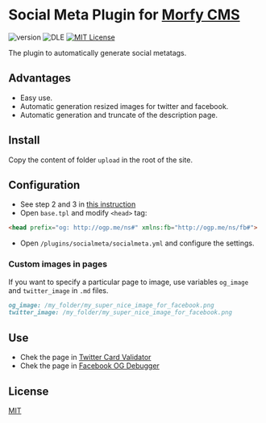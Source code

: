 # Social Meta Plugin for [Morfy CMS](http://morfy.org/)

![version](https://img.shields.io/badge/version-1.0.1-brightgreen.svg?style=flat-square "Version")
![DLE](https://img.shields.io/badge/Morfy-2.x-green.svg?style=flat-square "Morfy Version")
[![MIT License](https://img.shields.io/badge/license-MIT-blue.svg?style=flat-square)](https://github.com/pafnuty-morfy-plugins/morfy-plugin-socialmeta/blob/master/LICENSE)

The plugin to automatically generate social metatags.



## Advantages
- Easy use.
- Automatic generation resized images for twitter and facebook.
- Automatic generation and truncate of the description page.


## Install
Copy the content of folder `upload` in the root of the site.

## Configuration
- See step 2 and 3 in [this instruction](http://morfy.org/documentation/plugins/plugins-installation)
- Open `base.tpl` and modify `<head>` tag:
```html
<head prefix="og: http://ogp.me/ns#" xmlns:fb="http://ogp.me/ns/fb#">
```
- Open `/plugins/socialmeta/socialmeta.yml` and configure the settings.

### Custom images in pages
If you want to specify a particular page to image, use variables `og_image` and `twitter_image` in `.md` files.
```markdown
og_image: /my_folder/my_super_nice_image_for_facebook.png
twitter_image: /my_folder/my_super_nice_image_for_facebook.png
```



## Use
- Chek the page in [Twitter Card Validator](https://cards-dev.twitter.com/validator)
- Chek the page in [Facebook OG Debugger](https://developers.facebook.com/tools/debug/og/object/)


## License 
[MIT](https://github.com/pafnuty/morfy-less/blob/master/LICENSE)